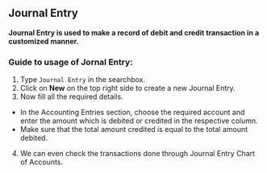 ## Journal Entry

**Journal Entry is used to make a record of debit and credit transaction in a customized manner.**

### Guide to usage of Jornal Entry:

 1. Type ```Journal Entry``` in the searchbox.
 2. Click on **New** on the top right side to create a new Journal Entry.
 3. Now fill all the required details.
 - In the Accounting Entries section, choose the required account and enter the amount which is debited or credited in the respective column.
 - Make sure that the total amount credited is equal to the total amount debited.  
 4. We can even check the transactions done through Journal Entry Chart of Accounts.
 
